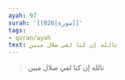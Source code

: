 ```yaml
---
ayah: 97
surah: '[[026|سورة]]'
tags:
- quran/ayah
text: تالله إن كنا لفي ضلال مبين
---
```

> تالله إن كنا لفي ضلال مبين
